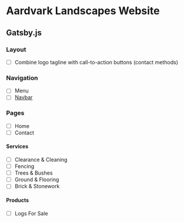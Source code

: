 # Aardvark Landscapes Website
## Gatsby.js
### Layout
- [ ] Combine logo tagline with call-to-action buttons (contact methods)
### Navigation
- [ ] Menu
- [ ] [Navbar](https://www.gatsbyjs.com/docs/creating-dynamic-navigation/)
### Pages
- [ ] Home
- [ ] Contact
#### Services
  - [ ] Clearance & Cleaning
  - [ ] Fencing
  - [ ] Trees & Bushes
  - [ ] Ground & Flooring
  - [ ] Brick & Stonework
#### Products
- [ ] Logs For Sale